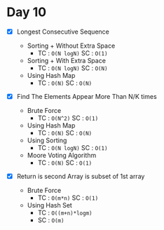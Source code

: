 # Day 10
- [x] Longest Consecutive Sequence
    - Sorting + Without Extra Space
        - TC : ```O(N logN)``` SC : ```O(1)```
    - Sorting + With Extra Space
      - TC : ```O(N logN)```   SC : ```O(N)```
    - Using Hash Map
        - TC : ```O(N)```      SC : ```O(N)```
- [x] Find The Elements Appear More Than N/K times
    - Brute Force
      - TC : ```O(N^2)```      SC : ```O(1)```
    - Using Hash Map
      - TC : ```O(N)```        SC : ```O(N)```
    - Using Sorting
        - TC : ```O(N logN)``` SC : ```O(1)```
    - Moore Voting Algorithm
      - TC : ```O(N)```        SC : ```O(1)```

- [x] Return is second Array is subset of 1st array
    - Brute Force
        - TC : ```O(m*n)```    SC : ```O(1)```
    - Using Hash Set
        - TC : ```O((m+n)*logm)```
        - SC : ```O(m)```

